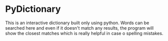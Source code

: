 # PyDictionary
This is an interactive dictionary built only using python. Words can be searched here and even if it doesn't match any results, the program will show the closest matches which is really helpful in case o spelling mistakes.
